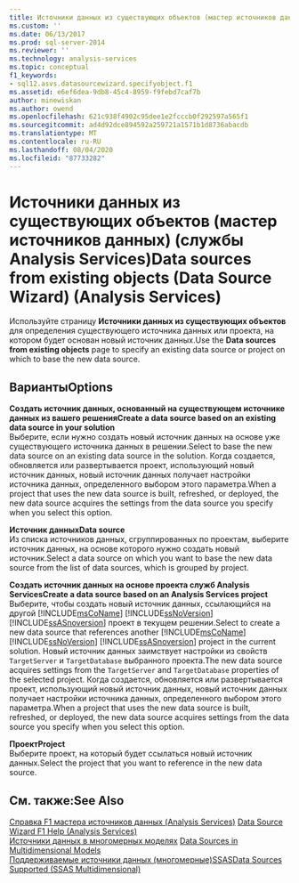 ```yaml
---
title: Источники данных из существующих объектов (мастер источников данных) (Analysis Services) | Документация Майкрософт
ms.custom: ''
ms.date: 06/13/2017
ms.prod: sql-server-2014
ms.reviewer: ''
ms.technology: analysis-services
ms.topic: conceptual
f1_keywords:
- sql12.asvs.datasourcewizard.specifyobject.f1
ms.assetid: e6ef6dea-9db8-45c4-8959-f9febd7caf7b
author: minewiskan
ms.author: owend
ms.openlocfilehash: 621c938f4902c95dee1e2fcccb0f292597a565f1
ms.sourcegitcommit: ad4d92dce894592a259721a1571b1d8736abacdb
ms.translationtype: MT
ms.contentlocale: ru-RU
ms.lasthandoff: 08/04/2020
ms.locfileid: "87733282"
---
```

# <a name="data-sources-from-existing-objects-data-source-wizard-analysis-services"></a><span data-ttu-id="56483-102">Источники данных из существующих объектов (мастер источников данных) (службы Analysis Services)</span><span class="sxs-lookup"><span data-stu-id="56483-102">Data sources from existing objects (Data Source Wizard) (Analysis Services)</span></span>
  <span data-ttu-id="56483-103">Используйте страницу **Источники данных из существующих объектов** для определения существующего источника данных или проекта, на котором будет основан новый источник данных.</span><span class="sxs-lookup"><span data-stu-id="56483-103">Use the **Data sources from existing objects** page to specify an existing data source or project on which to base the new data source.</span></span>  
  
## <a name="options"></a><span data-ttu-id="56483-104">Варианты</span><span class="sxs-lookup"><span data-stu-id="56483-104">Options</span></span>  
 <span data-ttu-id="56483-105">**Создать источник данных, основанный на существующем источнике данных из вашего решения**</span><span class="sxs-lookup"><span data-stu-id="56483-105">**Create a data source based on an existing data source in your solution**</span></span>  
 <span data-ttu-id="56483-106">Выберите, если нужно создать новый источник данных на основе уже существующего источника данных в решении.</span><span class="sxs-lookup"><span data-stu-id="56483-106">Select to base the new data source on an existing data source in the solution.</span></span> <span data-ttu-id="56483-107">Когда создается, обновляется или развертывается проект, использующий новый источник данных, новый источник данных получает настройки источника данных, определенного выбором этого параметра.</span><span class="sxs-lookup"><span data-stu-id="56483-107">When a project that uses the new data source is built, refreshed, or deployed, the new data source acquires the settings from the data source you specify when you select this option.</span></span>  
  
 <span data-ttu-id="56483-108">**Источник данных**</span><span class="sxs-lookup"><span data-stu-id="56483-108">**Data source**</span></span>  
 <span data-ttu-id="56483-109">Из списка источников данных, сгруппированных по проектам, выберите источник данных, на основе которого нужно создать новый источник.</span><span class="sxs-lookup"><span data-stu-id="56483-109">Select a data source on which you want to base the new data source from the list of data sources, which is grouped by project.</span></span>  
  
 <span data-ttu-id="56483-110">**Создать источник данных на основе проекта служб Analysis Services**</span><span class="sxs-lookup"><span data-stu-id="56483-110">**Create a data source based on an Analysis Services project**</span></span>  
 <span data-ttu-id="56483-111">Выберите, чтобы создать новый источник данных, ссылающийся на другой [!INCLUDE[msCoName](../includes/msconame-md.md)] [!INCLUDE[ssNoVersion](../includes/ssnoversion-md.md)] [!INCLUDE[ssASnoversion](../includes/ssasnoversion-md.md)] проект в текущем решении.</span><span class="sxs-lookup"><span data-stu-id="56483-111">Select to create a new data source that references another [!INCLUDE[msCoName](../includes/msconame-md.md)] [!INCLUDE[ssNoVersion](../includes/ssnoversion-md.md)] [!INCLUDE[ssASnoversion](../includes/ssasnoversion-md.md)] project in the current solution.</span></span> <span data-ttu-id="56483-112">Новый источник данных заимствует настройки из свойств `TargetServer` и `TargetDatabase` выбранного проекта.</span><span class="sxs-lookup"><span data-stu-id="56483-112">The new data source acquires settings from the `TargetServer` and `TargetDatabase` properties of the selected project.</span></span> <span data-ttu-id="56483-113">Когда создается, обновляется или развертывается проект, использующий новый источник данных, новый источник данных получает настройки источника данных, определенного выбором этого параметра.</span><span class="sxs-lookup"><span data-stu-id="56483-113">When a project that uses the new data source is built, refreshed, or deployed, the new data source acquires settings from the data source you specify when you select this option.</span></span>  
  
 <span data-ttu-id="56483-114">**Проект**</span><span class="sxs-lookup"><span data-stu-id="56483-114">**Project**</span></span>  
 <span data-ttu-id="56483-115">Выберите проект, на который будет ссылаться новый источник данных.</span><span class="sxs-lookup"><span data-stu-id="56483-115">Select the project that you want to reference in the new data source.</span></span>  
  
## <a name="see-also"></a><span data-ttu-id="56483-116">См. также:</span><span class="sxs-lookup"><span data-stu-id="56483-116">See Also</span></span>  
 <span data-ttu-id="56483-117">[Справка F1 мастера источников данных &#40;Analysis Services&#41;](data-source-wizard-f1-help-analysis-services.md) </span><span class="sxs-lookup"><span data-stu-id="56483-117">[Data Source Wizard F1 Help &#40;Analysis Services&#41;](data-source-wizard-f1-help-analysis-services.md) </span></span>  
 <span data-ttu-id="56483-118">[Источники данных в многомерных моделях](multidimensional-models/data-sources-in-multidimensional-models.md) </span><span class="sxs-lookup"><span data-stu-id="56483-118">[Data Sources in Multidimensional Models](multidimensional-models/data-sources-in-multidimensional-models.md) </span></span>  
 [<span data-ttu-id="56483-119">Поддерживаемые источники данных &#40;многомерные&#41;SSAS</span><span class="sxs-lookup"><span data-stu-id="56483-119">Data Sources Supported &#40;SSAS Multidimensional&#41;</span></span>](multidimensional-models/supported-data-sources-ssas-multidimensional.md)  
  
  
